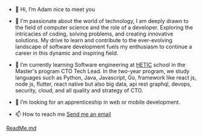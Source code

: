 - 👋 Hi, I’m Adam nice to meet you

- 👀 I'm passionate about the world of technology, I am deeply drawn to the field of computer science and the role of a developer. Exploring the intricacies of coding, solving problems, and creating innovative solutions.
 My drive to learn and contribute to the ever-evolving landscape of software development fuels my enthusiasm to continue a career in this dynamic and inspiring field.

- 🌱 I’m currently learning Software engineering at [HETIC](https://www.hetic.net/) school in the Master's program CTO Tech Lead. In the two-year program, we study languages such as Python, Java, Javascript, Go, framework like react js, node js, flutter, react native
but also big data, api rest graphql, devops, security, cloud, and all quality and strategy of CTO.

- 💞️ I’m looking for an apprenticeship in web or mobile development.

- 📫 How to reach me [Send me an email](mailto:damsamb5@gmail.com)


<!---
BassAdam/BassAdam is a ✨ special ✨ repository because its `README.md` (this file) appears on your GitHub profile.
You can click the Preview link to take a look at your changes.
--->
[ReadMe.md](https://github.com/BassAdam/BassAdam/files/13305965/ReadMe.md)
